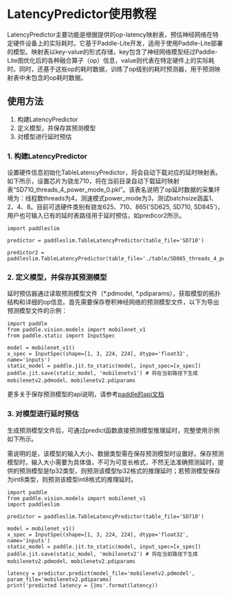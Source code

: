 # LatencyPredictor使用教程

LatencyPredictor主要功能是根据提供的op-latency映射表，预估神经网络在特定硬件设备上的实际耗时。它基于Paddle-Lite开发，适用于使用Paddle-Lite部署的模型。映射表以key-value的形式存储，key包含了神经网络模型经过Paddle-Lite图优化后的各种融合算子（op）信息，value则代表在特定硬件上的实际耗时。同时，还基于这些op的耗时数据，训练了op级别的耗时预测器，用于预测映射表中未包含的op耗时数据。

## 使用方法

1. 构建LatencyPredictor
2. 定义模型，并保存其预测模型
3. 对模型进行延时预估


### 1. 构建LatencyPredictor

设置硬件信息初始化TableLatencyPredictor，将会自动下载对应的延时映射表。如下所示，设置芯片为骁龙710，将在当前目录自动下载延时映射表“SD710_threads_4_power_mode_0.pkl”。该表名说明了op延时数据的采集环境为：线程数threads为4，测速模式power_mode为3，测试batchsize涵盖1、2、4、8。目前可选硬件类别有骁龙625、710、865('SD625, SD710, SD845')，用户也可输入已有的延时表路径用于延时预估，如predicor2所示。
```
import paddleslim

predictor = paddleslim.TableLatencyPredictor(table_file='SD710')

predictor2 = paddleslim.TableLatencyPredictor(table_file='./table/SD865_threads_4_power_mode_0.pkl')
```

### 2. 定义模型，并保存其预测模型
延时预估器通过读取预测模型文件（*.pdmodel, *.pdiparams），获取模型的拓扑结构和详细的op信息。首先需要保存卷积神经网络的预测模型文件，以下为导出预测模型文件的示例：
```
import paddle
from paddle.vision.models import mobilenet_v1
from paddle.static import InputSpec

model = mobilenet_v1()
x_spec = InputSpec(shape=[1, 3, 224, 224], dtype='float32', name='inputs')
static_model = paddle.jit.to_static(model, input_spec=[x_spec])
paddle.jit.save(static_model, 'mobilenetv1') # 将在当前路径下生成mobilenetv2.pdmodel、mobilenetv2.pdiparams
```
更多关于保存预测模型的api说明，请参考[paddle的api文档](https://www.paddlepaddle.org.cn/documentation/docs/zh/api/paddle/jit/save_cn.html#save)

### 3. 对模型进行延时预估

生成预测模型文件后，可通过predict函数直接预测模型推理延时，完整使用示例如下所示。

需说明的是，该模型的输入大小、数据类型需在保存预测模型时设置好。保存预测模型时，输入大小需要为具体值，不可为可变长格式，不然无法准确预测延时，提供的预测模型是fp32类型，则预测该模型fp32格式的推理延时；若预测模型保存为int8类型，则预测该模型int8格式的推理延时。
```
import paddle
from paddle.vision.models import mobilenet_v1
import paddleslim

predictor = paddleslim.TableLatencyPredictor(table_file='SD710')

model = mobilenet_v1()
x_spec = InputSpec(shape=[1, 3, 224, 224], dtype='float32', name='inputs')
static_model = paddle.jit.to_static(model, input_spec=[x_spec])
paddle.jit.save(static_model, 'mobilenetv2') # 将在当前路径下生成mobilenetv2.pdmodel、mobilenetv2.pdiparams

latency = predictor.predict(model_file='mobilenetv2.pdmodel', param_file='mobilenetv2.pdiparams)
print('predicted latency = {}ms'.format(latency))
```
